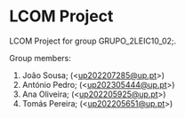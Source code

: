 # LCOM Project

LCOM Project for group GRUPO_2LEIC10_02;.

Group members:

1. João Sousa; (&lt;up202207285@up.pt&gt;)
2. António Pedro; (&lt;up202305444@up.pt&gt;)
3. Ana Oliveira; (&lt;up202205925@up.pt&gt;)
4. Tomás Pereira; (&lt;up202205651@up.pt&gt;)
